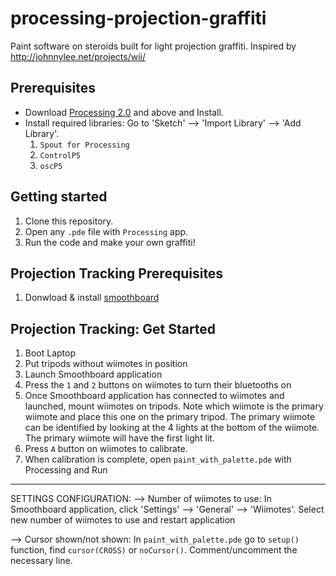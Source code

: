 # processing-projection-graffiti
Paint software on steroids built for light projection graffiti.
Inspired by http://johnnylee.net/projects/wii/

Prerequisites
------
* Download [Processing 2.0](https://processing.org/tutorials/gettingstarted/) and above and Install.
* Install required libraries: Go to 'Sketch' --> 'Import Library' --> 'Add Library'.
  1. `Spout for Processing`
  2. `ControlP5`
  3. `oscP5`


Getting started
-----
1. Clone this repository.
2. Open any `.pde` file with `Processing` app.
3. Run the code and make your own graffiti!


Projection Tracking Prerequisites
------
1. Donwload & install [smoothboard](http://www.smoothboard.net/)

Projection Tracking: Get Started
------
1. Boot Laptop
2. Put tripods without wiimotes in position
3. Launch Smoothboard application
4. Press the `1` and `2` buttons on wiimotes to turn their bluetooths on
5. Once Smoothboard application has connected to wiimotes and launched,  mount wiimotes on tripods. Note which wiimote is the primary wiimote and place this one on the primary tripod. The primary wiimote can be identified by looking at the 4 lights at the bottom of the wiimote. The primary wiimote will have the first light lit.
6. Press `A` button on wiimotes to calibrate.
7. When calibration is complete, open `paint_with_palette.pde` with Processing and Run

------

SETTINGS CONFIGURATION:
--> Number of wiimotes to use: In Smoothboard application, click 'Settings' --> 'General' --> 'Wiimotes'. Select new number of wiimotes to use and restart application

--> Cursor shown/not shown: In `paint_with_palette.pde` go to `setup()` function, find `cursor(CROSS)` or `noCursor()`. Comment/uncomment the necessary line.
